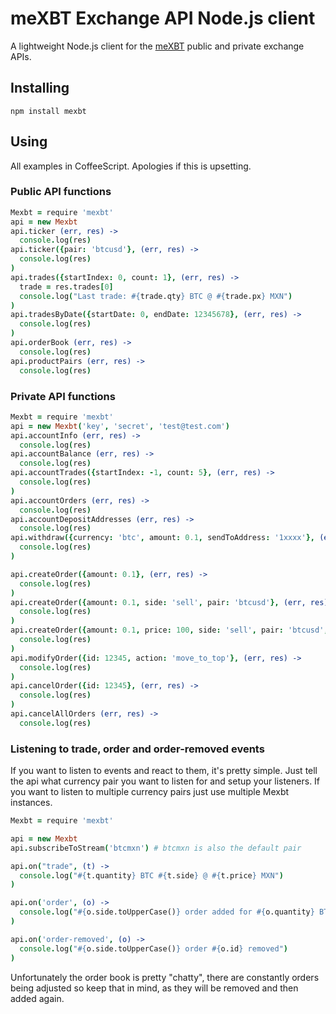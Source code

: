 # meXBT Exchange API Node.js client

A lightweight Node.js client for the [meXBT](https://mexbt.com)  public and private exchange APIs.

## Installing

```
npm install mexbt
```

## Using

All examples in CoffeeScript. Apologies if this is upsetting.

### Public API functions

```coffeescript
Mexbt = require 'mexbt'
api = new Mexbt
api.ticker (err, res) ->
  console.log(res)
api.ticker({pair: 'btcusd'}, (err, res) ->
  console.log(res)
)
api.trades({startIndex: 0, count: 1}, (err, res) ->
  trade = res.trades[0]
  console.log("Last trade: #{trade.qty} BTC @ #{trade.px} MXN")
)
api.tradesByDate({startDate: 0, endDate: 12345678}, (err, res) ->
  console.log(res)
)
api.orderBook (err, res) ->
  console.log(res)
api.productPairs (err, res) ->
  console.log(res)
```

### Private API functions

```coffeescript
Mexbt = require 'mexbt'
api = new Mexbt('key', 'secret', 'test@test.com')
api.accountInfo (err, res) ->
  console.log(res)
api.accountBalance (err, res) ->
  console.log(res)  
api.accountTrades({startIndex: -1, count: 5}, (err, res) ->
  console.log(res)
)
api.accountOrders (err, res) ->
  console.log(res)
api.accountDepositAddresses (err, res) ->
  console.log(res)
api.withdraw({currency: 'btc', amount: 0.1, sendToAddress: '1xxxx'}, (err, res) ->
  console.log(res)
)

api.createOrder({amount: 0.1}, (err, res) ->
  console.log(res)
)
api.createOrder({amount: 0.1, side: 'sell', pair: 'btcusd'}, (err, res) ->
  console.log(res)
)
api.createOrder({amount: 0.1, price: 100, side: 'sell', pair: 'btcusd', type: 'limit'}, (err, res) ->
  console.log(res)
)
api.modifyOrder({id: 12345, action: 'move_to_top'}, (err, res) ->
  console.log(res)
)
api.cancelOrder({id: 12345}, (err, res) ->
  console.log(res)
)
api.cancelAllOrders (err, res) ->
  console.log(res)
```

### Listening to trade, order and order-removed events

If you want to listen to events and react to them, it's pretty simple. Just tell the api what currency pair you want to listen
for and setup your listeners. If you want to listen to multiple currency pairs just use multiple Mexbt instances.

```coffeescript
Mexbt = require 'mexbt'

api = new Mexbt
api.subscribeToStream('btcmxn') # btcmxn is also the default pair

api.on("trade", (t) ->
  console.log("#{t.quantity} BTC #{t.side} @ #{t.price} MXN")
)

api.on('order', (o) ->
  console.log("#{o.side.toUpperCase()} order added for #{o.quantity} BTC @ #{o.price} MXN")
)

api.on('order-removed', (o) ->
  console.log("#{o.side.toUpperCase()} order #{o.id} removed")
)
```

Unfortunately the order book is pretty "chatty", there are constantly orders being adjusted so keep that in mind, as they will be removed and then added again.
